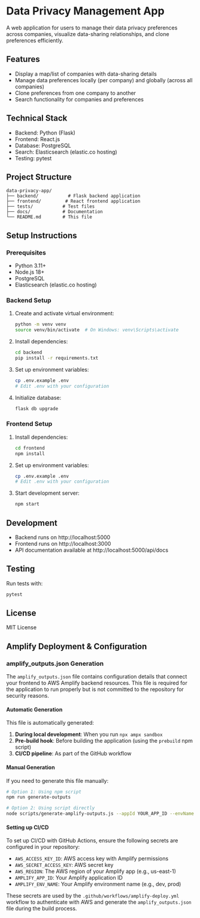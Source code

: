# Data Privacy Management App

A web application for users to manage their data privacy preferences across companies, visualize data-sharing relationships, and clone preferences efficiently.

## Features

- Display a map/list of companies with data-sharing details
- Manage data preferences locally (per company) and globally (across all companies)
- Clone preferences from one company to another
- Search functionality for companies and preferences

## Technical Stack

- Backend: Python (Flask)
- Frontend: React.js
- Database: PostgreSQL
- Search: Elasticsearch (elastic.co hosting)
- Testing: pytest

## Project Structure

```
data-privacy-app/
├── backend/           # Flask backend application
├── frontend/         # React frontend application
├── tests/           # Test files
├── docs/            # Documentation
└── README.md        # This file
```

## Setup Instructions

### Prerequisites

- Python 3.11+
- Node.js 18+
- PostgreSQL
- Elasticsearch (elastic.co hosting)

### Backend Setup

1. Create and activate virtual environment:
   ```bash
   python -m venv venv
   source venv/bin/activate  # On Windows: venv\Scripts\activate
   ```

2. Install dependencies:
   ```bash
   cd backend
   pip install -r requirements.txt
   ```

3. Set up environment variables:
   ```bash
   cp .env.example .env
   # Edit .env with your configuration
   ```

4. Initialize database:
   ```bash
   flask db upgrade
   ```

### Frontend Setup

1. Install dependencies:
   ```bash
   cd frontend
   npm install
   ```

2. Set up environment variables:
   ```bash
   cp .env.example .env
   # Edit .env with your configuration
   ```

3. Start development server:
   ```bash
   npm start
   ```

## Development

- Backend runs on http://localhost:5000
- Frontend runs on http://localhost:3000
- API documentation available at http://localhost:5000/api/docs

## Testing

Run tests with:
```bash
pytest
```

## License

MIT License

## Amplify Deployment & Configuration

### amplify_outputs.json Generation

The `amplify_outputs.json` file contains configuration details that connect your frontend to AWS Amplify backend resources. This file is required for the application to run properly but is not committed to the repository for security reasons.

#### Automatic Generation

This file is automatically generated:

1. **During local development**: When you run `npx ampx sandbox`
2. **Pre-build hook**: Before building the application (using the `prebuild` npm script)
3. **CI/CD pipeline**: As part of the GitHub workflow

#### Manual Generation

If you need to generate this file manually:

```bash
# Option 1: Using npm script
npm run generate-outputs

# Option 2: Using script directly
node scripts/generate-amplify-outputs.js --appId YOUR_APP_ID --envName YOUR_ENV_NAME
```

#### Setting up CI/CD

To set up CI/CD with GitHub Actions, ensure the following secrets are configured in your repository:

- `AWS_ACCESS_KEY_ID`: AWS access key with Amplify permissions
- `AWS_SECRET_ACCESS_KEY`: AWS secret key
- `AWS_REGION`: The AWS region of your Amplify app (e.g., us-east-1)
- `AMPLIFY_APP_ID`: Your Amplify application ID
- `AMPLIFY_ENV_NAME`: Your Amplify environment name (e.g., dev, prod)

These secrets are used by the `.github/workflows/amplify-deploy.yml` workflow to authenticate with AWS and generate the `amplify_outputs.json` file during the build process. 